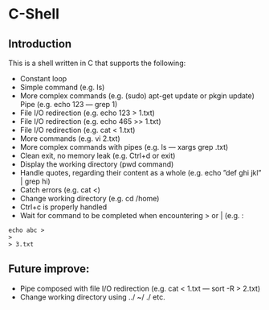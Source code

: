 # C-Shell

## Introduction
This is a shell written in C that supports the following:
- Constant loop
- Simple command (e.g. ls)
- More complex commands (e.g. (sudo) apt-get update or pkgin update) Pipe (e.g. echo 123 — grep 1)
- File I/O redirection (e.g. echo 123 > 1.txt)
- File I/O redirection (e.g. echo 465 >> 1.txt)
- File I/O redirection (e.g. cat < 1.txt)
- More commands (e.g. vi 2.txt)
- More complex commands with pipes (e.g. ls — xargs grep .txt)
- Clean exit, no memory leak (e.g. Ctrl+d or exit)
- Display the working directory (pwd command)
- Handle quotes, regarding their content as a whole (e.g. echo ”def ghi jkl” | grep hi)
- Catch errors (e.g. cat <)
- Change working directory (e.g. cd /home) 
- Ctrl+c is properly handled
- Wait for command to be completed when encountering > or | (e.g. :
 ```
 echo abc >
 >
 > 3.txt
 ```

## Future improve:

- Pipe composed with file I/O redirection (e.g. cat < 1.txt — sort -R > 2.txt) 
- Change working directory using ../ ~/ ./ etc.

